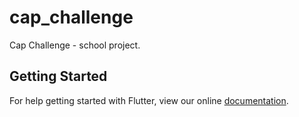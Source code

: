 # cap_challenge

Cap Challenge - school project.

## Getting Started

For help getting started with Flutter, view our online
[documentation](https://flutter.io/).
